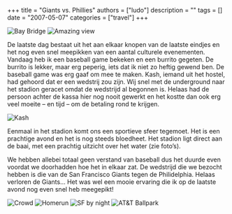 +++
title = "Giants vs. Phillies"
authors = ["ludo"]
description = ""
tags = []
date = "2007-05-07"
categories = ["travel"]
+++

![Bay Bridge](DSC_1514.JPG)
![Amazing view](DSC_1497.JPG)

De laatste dag bestaat uit het aan elkaar knopen van de laatste eindjes en het nog even snel meepikken van een aantal culturele evenementen. Vandaag heb ik een baseball game bekeken en een burrito gegeten. De burrito is lekker, maar erg peperig, iets dat ik niet zo heftig gewend ben. De baseball game was erg gaaf om mee te maken. Kash, iemand uit het hostel, had gehoord dat er een wedstrij zou zijn. Wij snel met de underground naar het stadion geracet omdat de wedstrijd al begonnen is. Helaas had de persoon achter de kassa hier nog nooit gewerkt en het kostte dan ook erg veel moeite – en tijd – om de betaling rond te krijgen.

![Kash](DSC_1494.JPG)

Eenmaal in het stadion komt ons een sportieve sfeer tegemoet. Het is een prachtige avond en het is nog steeds bloedheet. Het stadion ligt direct aan de baai, met een prachtig uitzicht over het water (zie foto’s).

We hebben allebei totaal geen verstand van baseball dus het duurde even voordat we doorhadden hoe het in elkaar zat. De wedstrijd die we bezocht hebben is die van de San Francisco Giants tegen de Philidelphia. Helaas verloren de Giants… Het was wel een mooie ervaring die ik op de laatste avond nog even snel heb meegepikt!

![Crowd](DSC_1492.JPG)
![Homerun](DSC_1501.JPG)
![SF by night](DSC_1512.JPG)
![AT&T Ballpark](DSC_1528.JPG)
